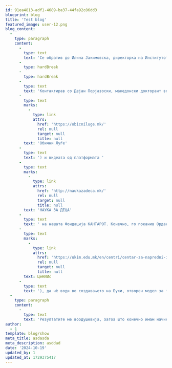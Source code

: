 ```yaml
---
id: 91ea4813-adf1-4689-ba37-44fa92c86dd3
blueprint: blog
title: 'Test blog'
featured_image: user-12.png
blog_content:
  -
    type: paragraph
    content:
      -
        type: text
        text: 'Се обратив до Илина Јакимовска, директорка на Институтот за етнологија и антропологија и личен херој кој ја документира македонската култура како професор, блогер и подкастер. Нејзините колеги од Факултетот за природни науки (Љупчо Ристески и Даворин Трпески) ги отворија вратите на архивата на Институтот, давајќи ни пристап до ризница од внимателно транскрибирани теренски интервјуа на различни македонски дијалекти.'
      -
        type: hardBreak
      -
        type: hardBreak
      -
        type: text
        text: 'Контактирав со Дејан Порјазоски, македонски докторант во Финска кој работи на транскрипција на јазици. Дејан волонтерски истренира неколку јазични модели, користејќи ги архивите на Институтот, подкастот на Илина Јакимовска ('
      -
        type: text
        marks:
          -
            type: link
            attrs:
              href: 'https://obicniluge.mk/'
              rel: null
              target: null
              title: null
        text: 'Обични Луѓе'
      -
        type: text
        text: ') и видеата од платформата '
      -
        type: text
        marks:
          -
            type: link
            attrs:
              href: 'http://naukazadeca.mk/'
              rel: null
              target: null
              title: null
        text: 'НАУКА ЗА ДЕЦА'
      -
        type: text
        text: ' на нашата Фондација КАНТАРОТ. Конечно, го поканив Ордан Чукалиев, директор на УКИМ Центарот за напредни интердисциплинарни истражувања ('
      -
        type: text
        marks:
          -
            type: link
            attrs:
              href: 'https://ukim.edu.mk/en/centri/centar-za-napredni-interdisciplinarni-istrazhuvanja-ceniis/'
              rel: null
              target: null
              title: null
        text: ЦеНИИс
      -
        type: text
        text: '), да нè води во создавањето на Буки, отворен модел за транскрипција на македонскиот јазик.'
  -
    type: paragraph
    content:
      -
        type: text
        text: 'Резултатите ме воодушевија, затоа што конечно имам начин да го документирам животот на татко ми, анотирајќи и пребарувајќи ги транскриптите од неговите снимки. Настрана личната мотивација, сега имаме и алатка за зачувување на македонскиот јазик и наследство.'
author:
  - 1
template: blog/show
meta_title: asdasda
meta_description: asddad
date: '2024-10-19'
updated_by: 1
updated_at: 1729375417
---
```

